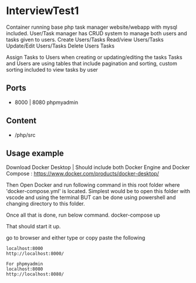 # InterviewTest1

Container running base php task manager website/webapp with mysql included.
User/Task manager has CRUD system to manage both users and tasks given to users.
Create Users/Tasks
Read/view Users/Tasks
Update/Edit Users/Tasks
Delete Users Tasks

Assign Tasks to Users when creating or updating/editing the tasks
Tasks and Users are using tables that include pagination and sorting, custom sorting included to view tasks by user
 
## Ports

* 8000 | 8080 phpmyadmin

## Content

* /php/src

## Usage example

Download Docker Desktop | Should include both Docker Engine and Docker Compose : https://www.docker.com/products/docker-desktop/

Then Open Docker and run following command in this root folder where 'docker-compose.yml' is located.
Simplest would be to open this folder with vscode and using the terminal
BUT can be done using powershell and changing directory to this folder.

Once all that is done, run below command.
    docker-compose up

That should start it up.

go to browser and either type or copy paste the following

    localhost:8000
    http://localhost:8000/

    For phpmyadmin
    localhost:8080
    http://localhost:8080/

